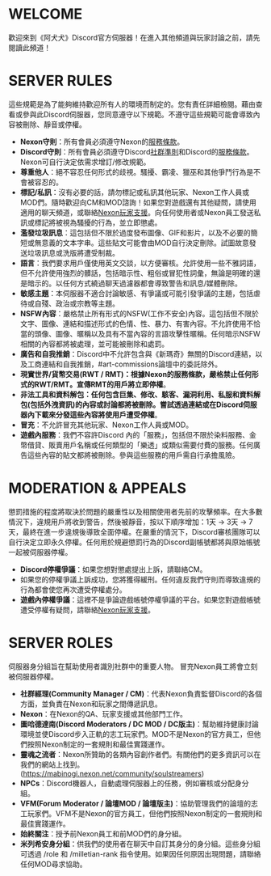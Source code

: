 WELCOME
========================================
歡迎來到《阿犬犬》Discord官方伺服器！在進入其他頻道與玩家討論之前，請先閱讀此頻道！

SERVER RULES
========================================
這些規範是為了能夠維持歡迎所有人的環境而制定的。您有責任詳細檢閱。藉由查看或參與此Discord伺服器，您同意遵守以下規範。不遵守這些規範可能會導致內容被刪除、靜音或停權。

- **Nexon守則**：所有會員必須遵守Nexon的[服務條款](https://tw.nexon.com/main/zh/legal/tou/)。
- **Discord守則**：所有會員必須遵守Discord[社群準則](https://discord.com/guidelines)和Discord的[服務條款](https://discord.com/terms)。Nexon可自行決定依需求增訂/修改規範。
- **尊重他人**：絕不容忍任何形式的歧視。騷擾、霸凌、獵巫和其他爭鬥行為是不會被容忍的。
- **標記/私訊**：沒有必要的話，請勿標記或私訊其他玩家、Nexon工作人員或MOD們。隨時歡迎向CM和MOD諮詢！如果您對遊戲還有其他疑問，請使用適用的聊天頻道，或聯絡[Nexon玩家支援](https://support-mabinogi.nexon.net/hc/en-us)。向任何使用者或Nexon員工發送私訊或標記將被視為騷擾的行為，並立即懲處。
- **濫發垃圾訊息**：這包括但不限於過度發布圖像、GIF和影片，以及不必要的簡短或無意義的文本字串。這些貼文可能會由MOD自行決定刪除。試圖故意發送垃圾訊息或洗版將遭受制裁。
- **語言**：我們要求用戶僅使用英文交談，以方便審核。允許使用一些不雅詞語，但不允許使用強烈的髒話，包括暗示性、粗俗或冒犯性詞彙，無論是明確的還是暗示的。以任何方式繞過聊天過濾器都會導致警告和訊息/媒體刪除。
- **敏感主題**：本伺服器不適合討論敏感、有爭議或可能引發爭議的主題，包括虐待或自殘、政治或宗教等主題。
- **NSFW內容**：嚴格禁止所有形式的NSFW(工作不安全)內容。這包括但不限於文字、圖像、連結和描述形式的色情、性、暴力、有害內容。不允許使用不恰當的頭像、圖像、暱稱以及具有不當內容的言語攻擊性暱稱。任何暗示NSFW相關的內容都將被處理，並可能被刪除和處罰。
- **廣告和自我推銷**：Discord中不允許包含與《新瑪奇》無關的Discord連結，以及工商連結和自我推銷，#art-commissions論壇中的委託除外。
- **現實世界/貨幣交易(RWT / RMT)：**根據Nexon的服務條款，嚴格禁止任何形式的RWT/RMT。宣傳RMT的用戶將**立即停權**。
- **非法工具和資料解包：**任何包含巨集、修改、駭客、漏洞利用、私服和資料解包(包括外洩資訊)的內容或討論都將被刪除。嘗試透過連結或在Discord伺服器內下載來分發這些內容將使用戶**遭受停權**。
- **冒充**：不允許冒充其他玩家、Nexon工作人員或MOD。
- **遊戲內服務**：我們不容許Discord 內的「服務」，包括但不限於染料服務、金幣借貸、販賣用戶名稱或任何類型的「樂透」或類似需要付費的服務。任何廣告這些內容的貼文都將被刪除。參與這些服務的用戶需自行承擔風險。

MODERATION & APPEALS
========================================
懲罰措施的程度將取決於問題的嚴重性以及相關使用者先前的攻擊頻率。在大多數情況下，違規用戶將收到警告，然後被靜音，按以下順序增加：1天 → 3天 → 7天，最終在進一步違規後導致全面停權。在嚴重的情況下，Discord審核團隊可以自行決定立即永久停權。任何用於規避懲罰行為的Discord副帳號都將與原始帳號一起被伺服器停權。

- **Discord停權爭議**：如果您想對懲處提出上訴，請聯絡CM。
 - 如果您的停權爭議上訴成功，您將獲得緩刑。任何違反我們守則而導致違規的行為都會使您再次遭受停權處分。
- **遊戲內停權爭議**：這裡不是爭論遊戲帳號停權爭議的平台。如果您對遊戲帳號遭受停權有疑問，請聯絡[Nexon玩家支援](https://support-mabinogi.nexon.net/hc/en-us)。

SERVER ROLES
========================================
伺服器身分組旨在幫助使用者識別社群中的重要人物。
冒充Nexon員工將會立刻被伺服器停權。

- **社群經理(Community Manager / CM)**：代表Nexon負責監督Discord的各個方面，並負責在Nexon和玩家之間傳遞訊息。
- **Nexon**：在Nexon的QA、玩家支援或其他部門工作。
- **圖哈德達南(Discord Moderators / DC MOD / DC版主)**：幫助維持健康討論環境並使Discord步入正軌的志工玩家們。MOD不是Nexon的官方員工，但他們按照Nexon制定的一套規則和最佳實踐運作。
- **靈魂之流者**：Nexon所贊助的各類內容創作者們。有關他們的更多資訊可以在我們的網站上找到。(https://mabinogi.nexon.net/community/soulstreamers)
- **NPCs**：Discord機器人，自動處理伺服器上的任務，例如審核或分配身分組。
- **VFM(Forum Moderator / 論壇MOD / 論壇版主)**：協助管理我們的論壇的志工玩家們。VFM不是Nexon的官方員工，但他們按照Nexon制定的一套規則和最佳實踐運作。
- **始終關注**：授予前Nexon員工和前MOD們的身分組。
- **米列希安身分組**：供我們的使用者在聊天中自訂其身分的身分組。這些身分組可透過 /role 和 /milletian-rank 指令使用。如果因任何原因出現問題，請聯絡任何MOD尋求協助。
